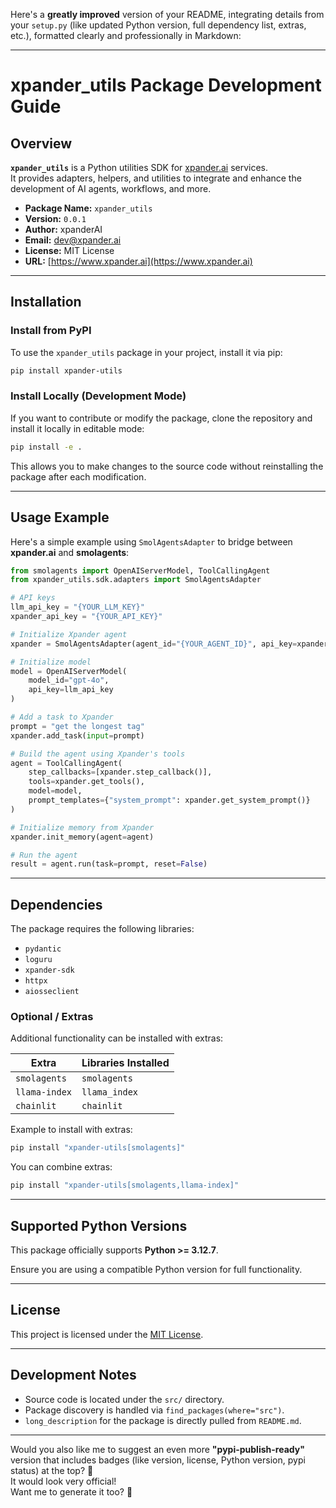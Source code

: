 Here's a **greatly improved** version of your README, integrating details from your `setup.py` (like updated Python version, full dependency list, extras, etc.), formatted clearly and professionally in Markdown:  

---

# xpander_utils Package Development Guide

## Overview

**`xpander_utils`** is a Python utilities SDK for [xpander.ai](https://www.xpander.ai) services.  
It provides adapters, helpers, and utilities to integrate and enhance the development of AI agents, workflows, and more.

- **Package Name:** `xpander_utils`
- **Version:** `0.0.1`
- **Author:** xpanderAI
- **Email:** dev@xpander.ai
- **License:** MIT License
- **URL:** [https://www.xpander.ai](https://www.xpander.ai)

---

## Installation

### Install from PyPI

To use the `xpander_utils` package in your project, install it via pip:

```bash
pip install xpander-utils
```

### Install Locally (Development Mode)

If you want to contribute or modify the package, clone the repository and install it locally in editable mode:

```bash
pip install -e .
```

This allows you to make changes to the source code without reinstalling the package after each modification.

---

## Usage Example 

Here's a simple example using `SmolAgentsAdapter` to bridge between **xpander.ai** and **smolagents**:

```python
from smolagents import OpenAIServerModel, ToolCallingAgent
from xpander_utils.sdk.adapters import SmolAgentsAdapter

# API keys
llm_api_key = "{YOUR_LLM_KEY}"
xpander_api_key = "{YOUR_API_KEY}"

# Initialize Xpander agent
xpander = SmolAgentsAdapter(agent_id="{YOUR_AGENT_ID}", api_key=xpander_api_key)

# Initialize model
model = OpenAIServerModel(
    model_id="gpt-4o",
    api_key=llm_api_key
)

# Add a task to Xpander 
prompt = "get the longest tag"
xpander.add_task(input=prompt)

# Build the agent using Xpander's tools
agent = ToolCallingAgent(
    step_callbacks=[xpander.step_callback()],
    tools=xpander.get_tools(),
    model=model,
    prompt_templates={"system_prompt": xpander.get_system_prompt()}
)

# Initialize memory from Xpander
xpander.init_memory(agent=agent)

# Run the agent
result = agent.run(task=prompt, reset=False)
```

---

## Dependencies

The package requires the following libraries:

- `pydantic`
- `loguru`
- `xpander-sdk`
- `httpx`
- `aiosseclient`

### Optional / Extras

Additional functionality can be installed with extras:

| Extra        | Libraries Installed |
| ------------ | -------------------- |
| `smolagents` | `smolagents`          |
| `llama-index`| `llama_index`         |
| `chainlit`   | `chainlit`            |

Example to install with extras:

```bash
pip install "xpander-utils[smolagents]"
```

You can combine extras:

```bash
pip install "xpander-utils[smolagents,llama-index]"
```

---

## Supported Python Versions

This package officially supports **Python >= 3.12.7**.

Ensure you are using a compatible Python version for full functionality.

---

## License

This project is licensed under the [MIT License](LICENSE).

---

## Development Notes

- Source code is located under the `src/` directory.
- Package discovery is handled via `find_packages(where="src")`.
- `long_description` for the package is directly pulled from `README.md`.

---

Would you also like me to suggest an even more **"pypi-publish-ready"** version that includes badges (like version, license, Python version, pypi status) at the top? 🚀  
It would look very official!  
Want me to generate it too? 🎯